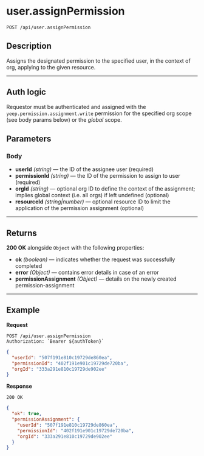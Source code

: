 # user.assignPermission

`POST /api/user.assignPermission`

## Description

Assigns the designated permission to the specified user, in the context of org, applying to the given resource.

---

## Auth logic

Requestor must be authenticated and assigned with the `yeep.permission.assignment.write` permission for the specified org scope (see body params below) or the _global_ scope.

## Parameters

### Body

- **userId** _(string)_ — the ID of the assignee user (required)
- **permissionId** _(string)_ — the ID of the permission to assign to user (required)
- **orgId** _(string)_ — optional org ID to define the context of the assignment; implies global context (i.e. all orgs) if left undefined (optional)
- **resourceId** _(string|number)_ — optional resource ID to limit the application of the permission assignment (optional)

---

## Returns

**200 OK** alongside `Object` with the following properties:

- **ok** _(boolean)_ — indicates whether the request was successfully completed
- **error** _(Object)_ — contains error details in case of an error
- **permissionAssignment** _(Object)_ — details on the newly created permission-assignment

---

## Example

**Request**

```
POST /api/user.assignPermission
Authorization: `Bearer ${authToken}`
```

```json
{
  "userId": "507f191e810c19729de860ea",
  "permissionId": "402f191e901c19729de720ba",
  "orgId": "333a291e810c19729de902ee"
}
```

**Response**

`200 OK`

```json
{
  "ok": true,
  "permissionAssignment": {
    "userId": "507f191e810c19729de860ea",
    "permissionId": "402f191e901c19729de720ba",
    "orgId": "333a291e810c19729de902ee"
  }
}
```
